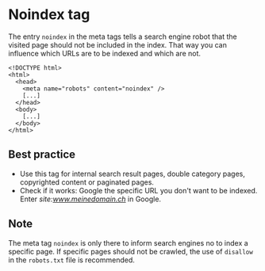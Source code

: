 # Noindex tag

The entry `noindex` in the meta tags tells a search engine robot that the visited page should not be included in the index. That way you can influence which URLs are to be indexed and which are not. 

```
<!DOCTYPE html>
<html>
  <head>
    <meta name="robots" content="noindex" />
    [...]
  </head>
  <body>
    [...]
  </body>
</html>
```

## Best practice
* Use this tag for internal search result pages, double category pages, copyrighted content or paginated pages.
* Check if it works: Google the specific URL you don't want to be indexed. Enter *site:www.meinedomain.ch* in Google.

## Note
The meta tag `noindex` is only there to inform search engines no to index a specific page. If specific pages should not be crawled, the use of `disallow` in the `robots.txt` file is recommended.
